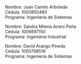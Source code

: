 Nombre: Juan Camilo Arboleda  
Cédula: 1000850460  
Programa: Ingeniería de Sistemas

Nombre: Sandra Milena Acero Peña  
Cédula: 1006697150  
Programa: Ingeniería Industrial

Nombre: David Arango Pineda  
Cédula: 1000758519  
Programa: Ingeniería de Sistemas
